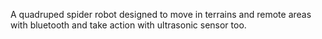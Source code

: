 A quadruped spider robot designed to move in terrains and remote areas with bluetooth and take action with ultrasonic sensor too.
